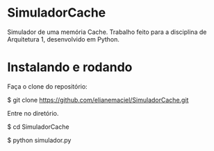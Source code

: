# SimuladorCache

Simulador de uma memória Cache. Trabalho feito para a disciplina de Arquitetura 1, desenvolvido em Python.


# Instalando e rodando

Faça o clone do repositório:

$ git clone https://github.com/elianemaciel/SimuladorCache.git

Entre no diretório. 

$ cd SimuladorCache

$ python simulador.py

